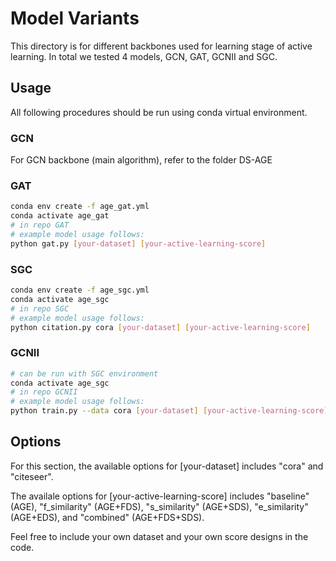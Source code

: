# Model Variants

This directory is for different backbones used for learning stage of active learning. In total we tested 4 models, GCN, GAT, GCNII and SGC.

## Usage

All following procedures should be run using conda virtual environment.

### GCN

For GCN backbone (main algorithm), refer to the folder DS-AGE

### GAT

```bash
conda env create -f age_gat.yml
conda activate age_gat
# in repo GAT
# example model usage follows:
python gat.py [your-dataset] [your-active-learning-score]
```

### SGC

```bash
conda env create -f age_sgc.yml
conda activate age_sgc
# in repo SGC
# example model usage follows:
python citation.py cora [your-dataset] [your-active-learning-score]
```

### GCNII

```bash
# can be run with SGC environment
conda activate age_sgc
# in repo GCNII
# example model usage follows:
python train.py --data cora [your-dataset] [your-active-learning-score]
```

## Options

For this section, the available options for [your-dataset] includes "cora" and "citeseer".

The availale options for [your-active-learning-score] includes "baseline" (AGE), "f_similarity" (AGE+FDS), "s_similarity" (AGE+SDS), "e_similarity" (AGE+EDS), and "combined" (AGE+FDS+SDS).

Feel free to include your own dataset and your own score designs in the code.
